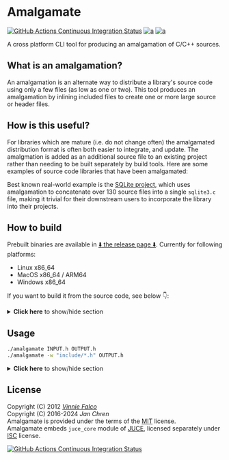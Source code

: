 # Amalgamate
[![GitHub Actions Continuous Integration Status][GH-actions-CI-build-status-img]][GH-actions-CI-build-status]
[![a][GH-release-img]][GH-release]
[![a][GH-release-dl-img]][GH-release]

[GH-actions-CI-build-status-img]: https://img.shields.io/github/actions/workflow/status/rindeal/Amalgamate/CI.yml?branch=master&event=push&style=flat&logo=github&logoColor=white&label=CI&labelColor=%232d2d2d&cacheSeconds=3600
[GH-release-img]: https://img.shields.io/github/v/release/rindeal/Amalgamate?sort=semver&filter=amalgamate%20v*.*.*&display_name=release&style=flat&logo=github&labelColor=2d2d2d&cacheSeconds=3600
[GH-release-dl-img]: https://img.shields.io/github/downloads/rindeal/Amalgamate/total?style=flat&logo=github&labelColor=2d2d2d&cacheSeconds=3600

A cross platform CLI tool for producing an amalgamation of C/C++ sources.

## What is an amalgamation?

An amalgamation is an alternate way to distribute a library's source code using
only a few files (as low as one or two). This tool produces an amalgamation by
inlining included files to create one or more large source or header files.

## How is this useful?

For libraries which are mature (i.e. do not change often) the amalgamated
distribution format is often both easier to integrate, and update. The
amalgmation is added as an additional source file to an existing project
rather than needing to be built separately by build tools. Here are some
examples of source code libraries that have been amalgamated:

Best known real-world example is the [SQLite project][SQLite], which uses amalgamation
to concatenate over 130 source files into a single `sqlite3.c` file, making it
trivial for their downstream users to incorporate the library into their projects.

## How to build

Prebuilt binaries are available in [:arrow_down: the release page :arrow_down:][GH-release].
Currently for following platforms:
- Linux x86_64
- MacOS x86_64 / ARM64
- Windows x86_64

If you want to build it from the source code, see below :point_down::

<details>
  <summary><b>Click here</b> to show/hide section</summary>
  <br>

Download and unpack one of `*-source-code.{zip,tar.gz}` archives from [the latest release][GH-release].
<br> You can use the following snippet to do that automatically:

```bash
#!/bin/bash
(
  repo="rindeal/Amalgamate"
  asset_filter='[^"]*-source-code.tar.gz'
  tag=$(basename "$(curl -Lso /dev/null -w "%{url_effective}" https://github.com/${repo}/releases/latest)")
  hrefrel=$(curl -Ls "https://github.com/${repo}/releases/expanded_assets/${tag}" | grep -oEm1 '[^"]*/releases/download/'"${asset_filter}")
  curl -Lo - "https://github.com${hrefrel}" | tar -xzf -
)
cd amalgamate-*-source-code
```

Or clone this repository including submodules.

```sh
git clone --depth=1 --recurse-submodules --shallow-submodules https://github.com/rindeal/Amalgamate.git
cd Amalgamate
```

> NOTE: Snapshot archives or simple clones are not enough.

#### Linux or MacOS

Requirements:
- `c++`
- `make`

Build commands:
```sh
make
```

#### Windows

Requirements:
- `cl.exe` courtesy of [MSVC]

Build commands:
```sh
./build.bat
```

</details>

## Usage

```sh
./amalgamate INPUT.h OUTPUT.h
./amalgamate -w "include/*.h" OUTPUT.h
```

<details>
  <summary><b>Click here</b> to show/hide section</summary>
  <br >
  
```plain
  NAME

   amalgamate - produce an amalgamation of C/C++ source files.

  SYNOPSIS

   amalgamate [-s]
     [-w {wildcards}]
     [-f {file|macro}]...
     [-p {file|macro}]...
     [-d {name}={file}]...
     [-i {dir}]...
     {inputFile} {outputFile}

  DESCRIPTION

   Produces an amalgamation of {inputFile} by replacing #include statements with
   the contents of the file they refer to. This replacement will only occur if
   the file was located in the same directory, or one of the additional include
   paths added with the -i option.

   Files included in angle brackets (system includes) are only inlined if the
   -s option is specified.

   If an #include line contains a macro instead of a string literal, the list
   of definitions provided through the -d option is consulted to convert the
   macro into a string.

   A file will only be inlined once, with subsequent #include lines for the same
   file silently ignored, unless the -f option is specified for the file.

  OPTIONS

    -s                Process #include lines containing angle brackets (i.e.
                      system includes). Normally these are not inlined.

    -w {wildcards}    Specify a comma separated list of file name patterns to
                      match when deciding to inline (assuming the file can be
                      located). The default setting is "*.cpp;*.c;*.h;*.mm;*.m".

    -f {file|macro}   Force reinclusion of the specified file or macro on
                      all appearances in #include lines.

    -p {file|macro}   Prevent reinclusion of the specified file or macro on
                      subsequent appearances in #include lines.

    -d {name}={file}  Use {file} for macro {name} if it appears in an #include
                      line.

    -i {dir}          Additionally look in the specified directory for files when
                      processing #include lines.

    -v                Verbose output mode
```

</details>

## License

Copyright (C)  2012       _[Vinnie Falco]_<br>
Copyright (C)  2016-2024  _Jan Chren_<br>
Amalgamate is provided under the terms of the [MIT] license.<br>
Amalgamate embeds `juce_core` module of [JUCE], licensed separately under [ISC] license.

[SQLite]: https://sqlite.org/amalgamation.html "The SQLite Amalgamation"
[MSVC]: https://learn.microsoft.com/en-us/cpp/build/building-on-the-command-line?view=msvc-170 "How to use the Microsoft C++ toolset from the command line"
[JUCE]: https://rawmaterialsoftware.com/juce.php "JUCE"
[Vinnie Falco]: https://vinniefalco.com "Vinnie Falco's Home Page"
[MIT]: https://spdx.org/licenses/MIT.html "MIT License"
[ISC]: https://spdx.org/licenses/ISC.html "ISC License"
[GH-release]: https://github.com/rindeal/Amalgamate/releases/latest "GitHub Releases"
[GH-actions-CI-build-status]: https://github.com/rindeal/Amalgamate/actions/workflows/CI.yml "GitHub Actions Continuous Integration Status"

[![GitHub Actions Continuous Integration Status](https://github.com/rindeal/Amalgamate/actions/workflows/CI.yml/badge.svg?branch=master&event=push)][GH-actions-CI-build-status]
